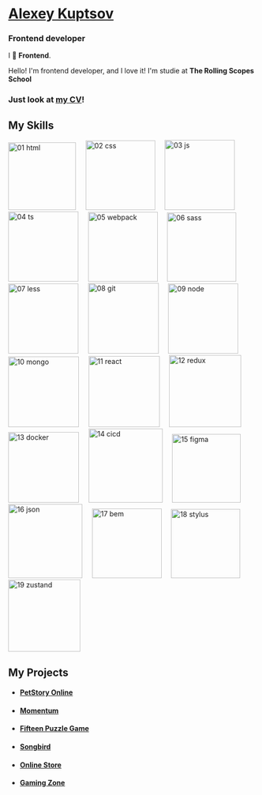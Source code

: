 # [Alexey Kuptsov](https://alexeykuptsov.work/)
### Frontend developer

I 💜 **Frontend**.

Hello! I'm frontend developer, and I love it!
I'm studie at __The Rolling Scopes School__

### Just look at [my CV](https://alexeykuptsov.work/)!

## My Skills
<img width="137" alt="01 html" src="https://user-images.githubusercontent.com/60064512/224485458-6b47326f-980d-40ea-acd1-396640480245.png"> &nbsp; &nbsp; <img width="141" alt="02 css" src="https://user-images.githubusercontent.com/60064512/224485459-672a7678-e0e3-4adb-ae1f-600bc1c100dd.png"> &nbsp; &nbsp; <img width="142" alt="03 js" src="https://user-images.githubusercontent.com/60064512/224485460-8015485e-e4ef-4c5a-ac42-70d6d8f7e6b8.png"> &nbsp; &nbsp; <img width="142" alt="04 ts" src="https://user-images.githubusercontent.com/60064512/224485461-138be2dd-f3ed-4d98-b68d-c3ea92138dee.png"> &nbsp; &nbsp; <img width="141" alt="05 webpack" src="https://user-images.githubusercontent.com/60064512/224485462-60a96ffd-6522-4f7b-99f9-2bb84a12600c.png"> &nbsp; &nbsp; <img width="140" alt="06 sass" src="https://user-images.githubusercontent.com/60064512/224485463-afaa3377-f168-4450-8f73-067d82d1d402.png"> &nbsp; &nbsp; <img width="142" alt="07 less" src="https://user-images.githubusercontent.com/60064512/224485464-33af980a-c3ec-4ef8-af94-a45468ae2e38.png"> &nbsp; &nbsp; <img width="143" alt="08 git" src="https://user-images.githubusercontent.com/60064512/224485465-2e345518-0b9d-4697-9e03-a63c6beb63ac.png"> &nbsp; &nbsp; <img width="142" alt="09 node" src="https://user-images.githubusercontent.com/60064512/224485466-b2466966-07c2-40f8-a1d3-ef3c9a325e1f.png"> &nbsp; &nbsp; <img width="143" alt="10 mongo" src="https://user-images.githubusercontent.com/60064512/224485467-f759e353-183e-46c8-a90a-ddf2f044cf17.png"> &nbsp; &nbsp; <img width="144" alt="11 react" src="https://user-images.githubusercontent.com/60064512/224485468-5cde4dad-edba-45f7-be06-9b614c3c7076.png"> &nbsp; &nbsp; <img width="146" alt="12 redux" src="https://user-images.githubusercontent.com/60064512/224485469-6550766d-b70e-448d-ac6f-24801122fb95.png"> &nbsp; &nbsp; <img width="143" alt="13 docker" src="https://user-images.githubusercontent.com/60064512/224485471-6ff3dd82-89eb-443d-97ad-236acc9ac5b5.png"> &nbsp; &nbsp; <img width="150" alt="14 cicd" src="https://user-images.githubusercontent.com/60064512/224485473-b1c063b5-b50e-4648-a735-5cacff818d32.png"> &nbsp; &nbsp; <img width="139" alt="15 figma" src="https://user-images.githubusercontent.com/60064512/224485475-21d58a28-66e2-49c2-aacf-7f64ac4e09c7.png"> &nbsp; &nbsp; <img width="150" alt="16 json" src="https://user-images.githubusercontent.com/60064512/224485501-f1117f45-093d-4e75-8f68-fcb4004f3a7a.png"> &nbsp; &nbsp; <img width="141" alt="17 bem" src="https://user-images.githubusercontent.com/60064512/224485477-2106c7e3-1a9e-450d-b8c9-d7536a8bfe92.png"> &nbsp; &nbsp; <img width="140" alt="18 stylus" src="https://user-images.githubusercontent.com/60064512/224485478-ee763df0-63a0-41d8-b8a7-2f55f9d68c94.png"> &nbsp; &nbsp; <img width="146" alt="19 zustand" src="https://user-images.githubusercontent.com/60064512/224485479-9745c87e-ec37-4ef2-8c2f-4ea9e4fb734d.png">

## My Projects
- #### [PetStory Online](https://jerubrin.github.io/online-zoo/online-zoo/build/)
- #### [Momentum](https://jerubrin.github.io/momentum/dist/)
- #### [Fifteen Puzzle Game](https://jerubrin.github.io/15-puzzle/dist/)
- #### [Songbird](https://jerubrin.github.io/soungbird/soungbird/build/)
- #### [Online Store](https://jerubrin-loginovskymax-online-store.netlify.app/)
- #### [Gaming Zone](https://rsgames.online/)

<!--
**jerubrin/jerubrin** is a ✨ _special_ ✨ repository because its `README.md` (this file) appears on your GitHub profile.

Here are some ideas to get you started:

- 🔭 I’m currently working on ...
- 🌱 I’m currently learning ...
- 👯 I’m looking to collaborate on ...
- 🤔 I’m looking for help with ...
- 💬 Ask me about ...
- 📫 How to reach me: ...
- 😄 Pronouns: ...
- ⚡ Fun fact: ...
-->
